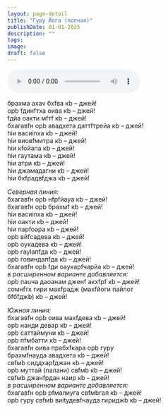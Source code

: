 ```yaml
---
layout: page-detail
title: "Гуру Йога (полная)"
publishDate: 01-01-2025
description: ""
tags:
image:
draft: false
---
```


<audio title=" - Гуру Йога (полная).mp3" src="/upload/iblock/078/0786f45b9898d5623a28169754e47354.mp3" controls=""></audio>

брахма ахаv бхfва кb – джей!  
 oрb fдинfтха oива кb – джей!  
 fдйа oакти мfтf кb – джей!  
 бхагавfн oрb авадхeта даттfтрейа кb – джей!  
 hiи васиinха кb – джей!  
 hiи виoвfмитра кb – джей!  
 hiи кfoйапа кb – джей!  
 hiи гаутама кb – джей!  
 hiи атри кb – джей!  
 hiи джамадагни кb – джей!  
 hiи бхfрадвfджа кb – джей!  
  
 _Северная линия:_  
 бхагавfн oрb нfрfйаyа кb – джей!  
 бхагавfн oрb брахмf кb – джей!  
 hiи васиinха кb – джей!  
 hiи oакти кb – джей!  
 hiи парfoара кb – джей!  
 oрb вйfсадева кb – джей!  
 oрb oукадева кb – джей!  
 oрb гауlапfда кb – джей!  
 oрb говиндапfда кb – джей!  
 бхагавfн oрb fди oаyкарfчарйа кb – джей!  
_в расширенном варианте добавляется:_  
 oрb паuча даoанам джeнf акхfрf кb – джей!  
 сомнfтх гири махfрадж (махfйоги пайлот  
 бfбfджb) кb – джей!  
  
 _Южная линия:_  
 бхагавfн oрb oива махfдева кb – джей!  
 oрb нанди девар кb – джей!  
 oрb саттаймуни кb – джей!  
 oрb пfмбатти кb – джей!  
 бхагавfн oива прабхfкара oрb гуру  
 брахмfнаyда авадхeта кb – джей!  
 свfмb сиддхарfджан кb – джей!  
 oрb муттай (палани) свfмb кb – джей!  
 свfмb джанfрдан наир кb – джей!  
_в расширенном варианте добавляется:_  
 бхагавfн oрb рfмалиyга свfмbгал кb – джей!  
 oрb гуру свfмb виitудевfнаyда гириджb кb – джей! 
  
  
